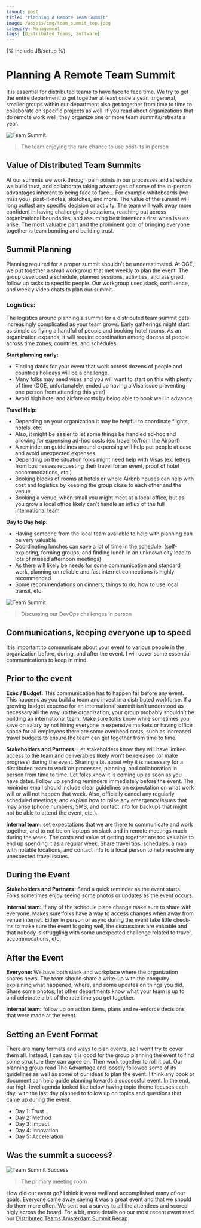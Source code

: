 ```yaml
---
layout: post
title: "Planning A Remote Team Summit"
image: /assets/img/team_summit_top.jpeg
category: Management
tags: [Distributed Teams, Software]
---
```

{% include JB/setup %}

# Planning A Remote Team Summit

It is essential for distributed teams to have face to face time. We try to get the entire department to get together at least once a year. In general, smaller groups within our department also get together from time to time to collaborate on specific projects as well. If you read about organizations that do remote work well, they organize one or more team summits/retreats a year.

![Team Summit](/assets/img/team_summit_top.jpeg)
> The team enjoying the rare chance to use post-its in person

## Value of Distributed Team Summits

At our summits we work through pain points in our processes and structure, we build trust, and collaborate taking advantages of some of the in-person advantages inherent to being face to face… For example whiteboards (we miss you), post-it-notes, sketches, and more. The value of the summit will long outlast any specific decision or activity. The team will walk away more confident in having challenging discussions, reaching out across organizational boundaries, and assuming best intentions first when issues arise. The most valuable part and the prominent goal of bringing everyone together is team bonding and building trust.

## Summit Planning

Planning required for a proper summit shouldn’t be underestimated. At OGE, we put together a small workgroup that met weekly to plan the event. The group developed a schedule, planned sessions, activities, and assigned follow up tasks to specific people. Our workgroup used slack, confluence, and weekly video chats to plan our summit.

### Logistics:

The logistics around planning a summit for a distributed team summit gets increasingly complicated as your team grows. Early gatherings might start as simple as flying a handful of people and booking hotel rooms. As an organization expands, it will require coordination among dozens of people across time zones, countries, and schedules.

__Start planning early:__

* Finding dates for your event that work across dozens of people and countries holidays will be a challenge.
* Many folks may need visas and you will want to start on this with plenty of time (OGE, unfortunately, ended up having a Visa issue preventing one person from attending this year)
* Avoid high hotel and airfare costs by being able to book well in advance


__Travel Help:__

* Depending on your organization it may be helpful to coordinate flights, hotels, etc.
* Also, it might be easier to let some things be handled ad-hoc and allowing for expensing ad-hoc costs (ex: travel to/from the Airport)
* A reminder on guidelines around expensing will help put people at ease and avoid unexpected expenses
* Depending on the situation folks might need help with Visas (ex: letters from businesses requesting their travel for an event, proof of hotel accommodations, etc.)
* Booking blocks of rooms at hotels or whole Airbnb houses can help with cost and logistics by keeping the group close to each other and the venue
* Booking a venue, when small you might meet at a local office, but as you grow a local office likely can’t handle an influx of the full international team


__Day to Day help:__

* Having someone from the local team available to help with planning can be very valuable
* Coordinating lunches can save a lot of time in the schedule. (self-exploring, forming groups, and finding lunch in an unknown city lead to lots of missed afternoon meetings)
* As there will likely be needs for some communication and standard work, planning on reliable and fast internet connections is highly recommended
* Some recommendations on dinners, things to do, how to use local transit, etc

![Team Summit](/assets/img/team_summit_two.jpeg)
> Discussing our DevOps challenges in person


## Communications, keeping everyone up to speed

It is important to communicate about your event to various people in the organization before, during, and after the event. I will cover some essential communications to keep in mind.

## Prior to the event

__Exec / Budget:__ This communication has to happen far before any event. This happens as you build a team and invest in a distributed workforce. If a growing budget expense for an international summit isn’t understood as necessary all the way up the organization, your group probably shouldn’t be building an international team. Make sure folks know while sometimes you save on salary by not hiring everyone in expensive markets or having office space for all employees there are some overhead costs, such as increased travel budgets to ensure the team can get together from time to time.

__Stakeholders and Partners:__ Let stakeholders know they will have limited access to the team and deliverables likely won’t be released (or make progress) during the event. Sharing a bit about why it is necessary for a distributed team to work on processes, planning, and collaboration in person from time to time. Let folks know it is coming up as soon as you have dates. Follow up sending reminders immediately before the event. The reminder email should include clear guidelines on expectation on what work will or will not happen that week. Also, officially cancel any regularly scheduled meetings, and explain how to raise any emergency issues that may arise (phone numbers, SMS, and contact info for backups that might not be able to attend the event, etc.).

__Internal team:__ set expectations that we are there to communicate and work together, and to not be on laptops on slack and in remote meetings much during the week. The costs and value of getting together are too valuable to end up spending it as a regular week. Share travel tips, schedules, a map with notable locations, and contact info to a local person to help resolve any unexpected travel issues.

## During the Event

__Stakeholders and Partners:__ Send a quick reminder as the event starts. Folks sometimes enjoy seeing some photos or updates as the event occurs.

__Internal team:__ If any of the schedule plans change make sure to share with everyone. Makes sure folks have a way to access changes when away from venue internet. Either in person or async during the event take little check-ins to make sure the event is going well, the discussions are valuable and that nobody is struggling with some unexpected challenge related to travel, accommodations, etc.

## After the Event

__Everyone:__ We have both slack and workplace where the organization shares news. The team should share a write-up with the company explaining what happened, where, and some updates on things you did. Share some photos, let other departments know what your team is up to and celebrate a bit of the rate time you get together.

__Internal team:__ follow up on action items, plans and re-enforce decisions that were made at the event.

## Setting an Event Format

There are many formats and ways to plan events, so I won’t try to cover them all. Instead, I can say it is good for the group planning the event to find some structure they can agree on. Then work together to roll it out. Our planning group read The Advantage and loosely followed some of its guidelines as well as some of our ideas to plan the event. I think any book or document can help guide planning towards a successful event. In the end, our high-level agenda looked like below having topic theme focuses each day, with the last day planned to follow up on topics and questions that came up during the event.

* Day 1: Trust
* Day 2: Method
* Day 3: Impact
* Day 4: Innovation
* Day 5: Acceleration

## Was the summit a success?

![Team Summit Success](/assets/img/team_summit_three.jpeg)
> The primary meeting room

How did our event go? I think it went well and accomplished many of our goals. Everyone came away saying it was a great event and that we should do them more often. We sent out a survey to all the attendees and scored higly across the board. For a bit, more details on our most recent event read our [Distributed Teams Amsterdam Summit Recap](https://tech.offgrid-electric.com/recap-digital-platforms-summit-2017-390922a124de).